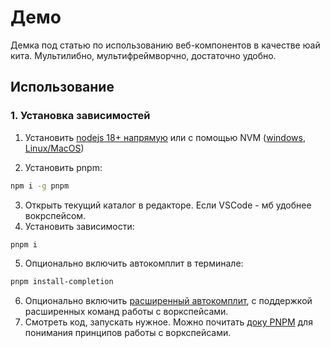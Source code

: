 # Демо

<!-- TODO Добавь ссылочку-то, старичок -->
Демка под статью по использованию веб-компонентов в качестве юай кита. Мультилибно, мультифреймворчно, достаточно удобно.

## Использование

### 1. Установка зависимостей

1. Установить [nodejs 18+ напрямую](https://nodejs.org/en/download/current) или с помощью NVM ([windows](https://github.com/coreybutler/nvm-windows?tab=readme-ov-file#installation--upgrades), [Linux/MacOS](https://github.com/nvm-sh/nvm?tab=readme-ov-file#installing-and-updating))

2. Установить pnpm:

```bash
npm i -g pnpm
```

3. Открыть текущий каталог в редакторе. Если VSCode - мб удобнее вокрспейсом.
4. Установить зависимости:

```bash
pnpm i
```

5. Опционально включить автокомплит в терминале:

```bash
pnpm install-completion
```

6. Опционально включить [расширенный автокомплит](https://github.com/g-plane/pnpm-shell-completion), с поддержкой расширенных команд работы с воркспейсами.
7. Смотреть код, запускать нужное. Можно почитать [доку PNPM](https://pnpm.io/ru/filtering) для понимания принципов работы с воркспейсами.

